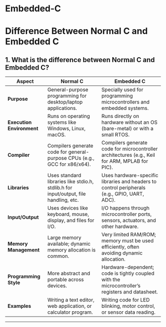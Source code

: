 # Embedded-C
# Difference Between Normal C and Embedded C

## 1. What is the difference between Normal C and Embedded C?

| Aspect                | Normal C                                                                  | Embedded C                                                                    |
|-----------------------|---------------------------------------------------------------------------|----------------------------------------------------------------------------   |
| **Purpose**           | General-purpose programming for desktop/laptop applications.              | Specially used for programming microcontrollers and embedded systems.         |
| **Execution Environment** | Runs on operating systems like Windows, Linux, macOS.                 | Runs directly on hardware without an OS (bare-metal) or with a small RTOS.    |
| **Compiler**          | Compilers generate code for general-purpose CPUs (e.g., GCC for x86/x64). | Compilers generate code for microcontroller architectures (e.g., Keil for ARM, MPLAB for PIC). |
| **Libraries**         | Uses standard libraries like stdio.h, stdlib.h for input/output, file handling, etc. | Uses hardware-specific libraries and headers to control peripherals (e.g., GPIO, UART, ADC). |
| **Input/Output**      | Uses devices like keyboard, mouse, display, and files for I/O.            | I/O happens through microcontroller ports, sensors, actuators, and other hardware. |
| **Memory Management** | Large memory available; dynamic memory allocation is common.              | Very limited RAM/ROM; memory must be used efficiently, often avoiding dynamic allocation. |
| **Programming Style** | More abstract and portable across devices.                                | Hardware-dependent; code is tightly coupled with the microcontroller’s registers and datasheet. |
| **Examples**          | Writing a text editor, web application, or calculator program.            | Writing code for LED blinking, motor control, or sensor data reading. |

------------------------------------------------------------------------
